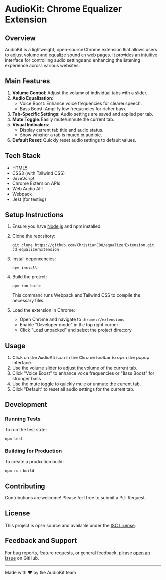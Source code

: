 
# AudioKit: Chrome Equalizer Extension

## Overview

AudioKit is a lightweight, open-source Chrome extension that allows users to adjust volume and equalize sound on web pages. It provides an intuitive interface for controlling audio settings and enhancing the listening experience across various websites.

## Main Features

1. **Volume Control**: Adjust the volume of individual tabs with a slider.
2. **Audio Equalization**: 
   - Voice Boost: Enhance voice frequencies for clearer speech.
   - Bass Boost: Amplify low frequencies for richer bass.
3. **Tab-Specific Settings**: Audio settings are saved and applied per tab.
4. **Mute Toggle**: Easily mute/unmute the current tab.
5. **Visual Indicators**: 
   - Display current tab title and audio status.
   - Show whether a tab is muted or audible.
6. **Default Reset**: Quickly reset audio settings to default values.

## Tech Stack

- HTML5
- CSS3 (with Tailwind CSS)
- JavaScript
- Chrome Extension APIs
- Web Audio API
- Webpack
- Jest (for testing)

## Setup Instructions

1. Ensure you have [Node.js](https://nodejs.org/) and npm installed.

2. Clone the repository:
   ```
   git clone https://github.com/ChristianE00/equalizerExtension.git
   cd equalizerExtension
   ```

3. Install dependencies:
   ```
   npm install
   ```

4. Build the project:
   ```
   npm run build
   ```
   This command runs Webpack and Tailwind CSS to compile the necessary files.

5. Load the extension in Chrome:
   - Open Chrome and navigate to `chrome://extensions`
   - Enable "Developer mode" in the top right corner
   - Click "Load unpacked" and select the project directory

## Usage

1. Click on the AudioKit icon in the Chrome toolbar to open the popup interface.
2. Use the volume slider to adjust the volume of the current tab.
3. Click "Voice Boost" to enhance voice frequencies or "Bass Boost" for stronger bass.
4. Use the mute toggle to quickly mute or unmute the current tab.
5. Click "Default" to reset all audio settings for the current tab.

## Development

### Running Tests

To run the test suite:

```
npm test
```

### Building for Production

To create a production build:

```
npm run build
```

## Contributing

Contributions are welcome! Please feel free to submit a Pull Request.

## License

This project is open source and available under the [ISC License](LICENSE).

## Feedback and Support

For bug reports, feature requests, or general feedback, please [open an issue](https://github.com/ChristianE00/equalizerExtension/issues) on GitHub.

---

Made with ❤️ by the AudioKit team
